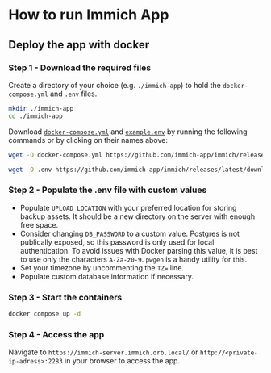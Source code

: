 # How to run Immich App

## Deploy the app with docker

### Step 1 - Download the required files

Create a directory of your choice (e.g. `./immich-app`) to hold the `docker-compose.yml` and `.env` files.

```bash title="Move to the directory you created"
mkdir ./immich-app
cd ./immich-app
```

Download [`docker-compose.yml`](https://github.com/immich-app/immich/releases/latest/download/docker-compose.yml) and [`example.env`](https://github.com/immich-app/immich/releases/latest/download/example.env) by running the following commands or by clicking on their names above:

```bash title="Get docker-compose.yml file"
wget -O docker-compose.yml https://github.com/immich-app/immich/releases/latest/download/docker-compose.yml
```

```bash title="Get .env file"
wget -O .env https://github.com/immich-app/immich/releases/latest/download/example.env
```

### Step 2 - Populate the .env file with custom values

- Populate `UPLOAD_LOCATION` with your preferred location for storing backup assets. It should be a new directory on the server with enough free space.
- Consider changing `DB_PASSWORD` to a custom value. Postgres is not publically exposed, so this password is only used for local authentication.
  To avoid issues with Docker parsing this value, it is best to use only the characters `A-Za-z0-9`. `pwgen` is a handy utility for this.
- Set your timezone by uncommenting the `TZ=` line.
- Populate custom database information if necessary.

### Step 3 - Start the containers

```bash title="Start the containers using docker compose command"
docker compose up -d
```

### Step 4 - Access the app

Navigate to `https://immich-server.immich.orb.local/` or `http://<private-ip-adress>:2283` in your browser to access the app.
